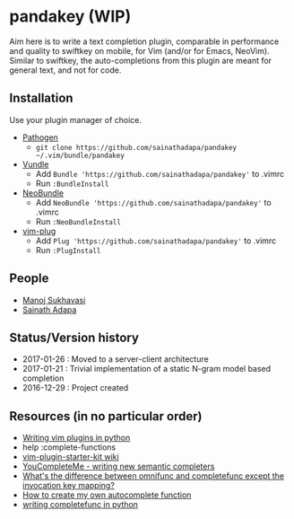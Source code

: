 # pandakey (WIP)
Aim here is to write a text completion plugin, comparable in performance and quality to swiftkey on mobile, for Vim (and/or for Emacs, NeoVim). Similar to swiftkey, the auto-completions from this plugin are meant for general text, and not for code.

## Installation

Use your plugin manager of choice.

- [Pathogen](https://github.com/tpope/vim-pathogen)
  - `git clone https://github.com/sainathadapa/pandakey ~/.vim/bundle/pandakey`
- [Vundle](https://github.com/gmarik/vundle)
  - Add `Bundle 'https://github.com/sainathadapa/pandakey'` to .vimrc
  - Run `:BundleInstall`
- [NeoBundle](https://github.com/Shougo/neobundle.vim)
  - Add `NeoBundle 'https://github.com/sainathadapa/pandakey'` to .vimrc
  - Run `:NeoBundleInstall`
- [vim-plug](https://github.com/junegunn/vim-plug)
  - Add `Plug 'https://github.com/sainathadapa/pandakey'` to .vimrc
  - Run `:PlugInstall`

## People
- [Manoj Sukhavasi](https://github.com/manojsukhavasi)
- [Sainath Adapa](https://github.com/sainathadapa)

## Status/Version history
- 2017-01-26 : Moved to a server-client architecture
- 2017-01-21 : Trivial implementation of a static N-gram model based completion
- 2016-12-29 : Project created

## Resources (in no particular order)
- [Writing vim plugins in python](https://www.youtube.com/watch?v=vMAeYp8mX_M)
- help :complete-functions
- [vim-plugin-starter-kit wiki](https://github.com/JarrodCTaylor/vim-plugin-starter-kit/wiki)
- [YouCompleteMe - writing new semantic completers](https://github.com/Valloric/YouCompleteMe#writing-new-semantic-completers)
- [What's the difference between omnifunc and completefunc except the invocation key mapping?](http://stackoverflow.com/questions/6941842/whats-the-difference-between-omnifunc-and-completefunc-except-the-invocation-ke)
- [How to create my own autocomplete function](http://vi.stackexchange.com/questions/4584/how-to-create-my-own-autocomplete-function)
- [writing completefunc in python](http://stackoverflow.com/questions/18191874/writing-completefunc-in-python)

